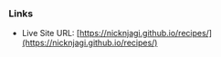### Links

- Live Site URL: [https://nicknjagi.github.io/recipes/](https://nicknjagi.github.io/recipes/)
